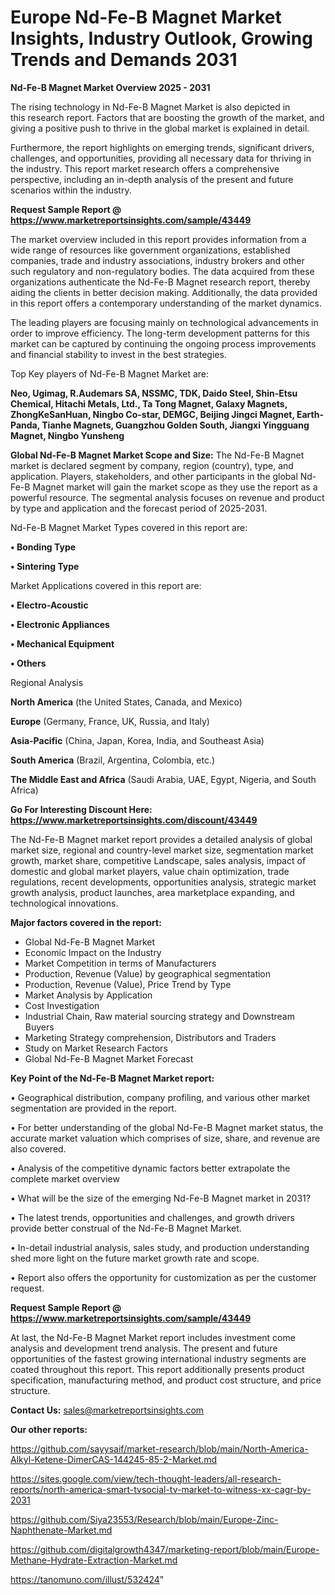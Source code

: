 # Europe Nd-Fe-B Magnet Market Insights, Industry Outlook, Growing Trends and Demands 2031

<Strong> Nd-Fe-B Magnet Market Overview 2025 - 2031</strong>

The rising technology in Nd-Fe-B Magnet Market is also depicted in this research report. Factors that are boosting the growth of the market, and giving a positive push to thrive in the global market is explained in detail.

Furthermore, the report highlights on emerging trends, significant drivers, challenges, and opportunities, providing all necessary data for thriving in the industry. This report market research offers a comprehensive perspective, including an in-depth analysis of the present and future scenarios within the industry.

<strong>Request Sample Report @ <a href=https://www.marketreportsinsights.com/sample/43449>https://www.marketreportsinsights.com/sample/43449</a></strong>

The market overview included in this report provides information from a wide range of resources like government organizations, established companies, trade and industry associations, industry brokers and other such regulatory and non-regulatory bodies. The data acquired from these organizations authenticate the Nd-Fe-B Magnet research report, thereby aiding the clients in better decision making. Additionally, the data provided in this report offers a contemporary understanding of the market dynamics.

The leading players are focusing mainly on technological advancements in order to improve efficiency. The long-term development patterns for this market can be captured by continuing the ongoing process improvements and financial stability to invest in the best strategies.

Top Key players of Nd-Fe-B Magnet Market are:

<strong>Neo, Ugimag, R.Audemars SA, NSSMC, TDK, Daido Steel, Shin-Etsu Chemical, Hitachi Metals, Ltd., Ta Tong Magnet, Galaxy Magnets, ZhongKeSanHuan, Ningbo Co-star, DEMGC, Beijing Jingci Magnet, Earth-Panda, Tianhe Magnets, Guangzhou Golden South, Jiangxi Yingguang Magnet, Ningbo Yunsheng</strong>

<strong><b>Global Nd-Fe-B Magnet Market Scope and Size:</b></strong>
The Nd-Fe-B Magnet market is declared segment by company, region (country), type, and application. Players, stakeholders, and other participants in the global Nd-Fe-B Magnet market will gain the market scope as they use the report as a powerful resource. The segmental analysis focuses on revenue and product by type and application and the forecast period of 2025-2031.

Nd-Fe-B Magnet Market Types covered in this report are:

<strong>•  Bonding Type

•  Sintering Type</strong>

Market Applications covered in this report are:

<strong>•  Electro-Acoustic

•  Electronic Appliances

•  Mechanical Equipment

•  Others</strong> 

Regional Analysis

<strong>North America</strong> (the United States, Canada, and Mexico)

<strong>Europe</strong> (Germany, France, UK, Russia, and Italy)

<strong>Asia-Pacific</strong> (China, Japan, Korea, India, and Southeast Asia)

<strong>South America</strong> (Brazil, Argentina, Colombia, etc.)

<strong>The Middle East and Africa</strong> (Saudi Arabia, UAE, Egypt, Nigeria, and South Africa)

<strong>Go For Interesting Discount Here: <a href=https://www.marketreportsinsights.com/discount/43449>https://www.marketreportsinsights.com/discount/43449</a></strong>

The Nd-Fe-B Magnet market report provides a detailed analysis of global market size, regional and country-level market size, segmentation market growth, market share, competitive Landscape, sales analysis, impact of domestic and global market players, value chain optimization, trade regulations, recent developments, opportunities analysis, strategic market growth analysis, product launches, area marketplace expanding, and technological innovations.

<strong><b>Major factors covered in the report:</b></strong>
<ul>
  <li>Global Nd-Fe-B Magnet Market </li>
  <li>Economic Impact on the Industry</li>
  <li>Market Competition in terms of Manufacturers</li>
  <li>Production, Revenue (Value) by geographical segmentation</li>
  <li>Production, Revenue (Value), Price Trend by Type</li>
  <li>Market Analysis by Application</li>
  <li>Cost Investigation</li>
  <li>Industrial Chain, Raw material sourcing strategy and Downstream Buyers</li>
  <li>Marketing Strategy comprehension, Distributors and Traders</li>
  <li>Study on Market Research Factors</li>
  <li>Global Nd-Fe-B Magnet Market Forecast</li>
</ul>

<strong><b>Key Point of the Nd-Fe-B Magnet Market report:</b></strong>

• Geographical distribution, company profiling, and various other market segmentation are provided in the report.

• For better understanding of the global Nd-Fe-B Magnet market status, the accurate market valuation which comprises of size, share, and revenue are also covered.

• Analysis of the competitive dynamic factors better extrapolate the complete market overview

• What will be the size of the emerging Nd-Fe-B Magnet market in 2031?

• The latest trends, opportunities and challenges, and growth drivers provide better construal of the Nd-Fe-B Magnet Market.

• In-detail industrial analysis, sales study, and production understanding shed more light on the future market growth rate and scope.

• Report also offers the opportunity for customization as per the customer request.

<strong>Request Sample Report @ <a href=https://www.marketreportsinsights.com/sample/43449>https://www.marketreportsinsights.com/sample/43449</a></strong>

At last, the Nd-Fe-B Magnet Market report includes investment come analysis and development trend analysis. The present and future opportunities of the fastest growing international industry segments are coated throughout this report. This report additionally presents product specification, manufacturing method, and product cost structure, and price structure.

<strong>Contact Us:</strong>
sales@marketreportsinsights.com

<strong>Our other reports:</strong>

<a href=https://github.com/sayysaif/market-research/blob/main/North-America-Alkyl-Ketene-DimerCAS-144245-85-2-Market.md>https://github.com/sayysaif/market-research/blob/main/North-America-Alkyl-Ketene-DimerCAS-144245-85-2-Market.md</a>

<a href=https://sites.google.com/view/tech-thought-leaders/all-research-reports/north-america-smart-tvsocial-tv-market-to-witness-xx-cagr-by-2031>https://sites.google.com/view/tech-thought-leaders/all-research-reports/north-america-smart-tvsocial-tv-market-to-witness-xx-cagr-by-2031</a>

<a href=https://github.com/Siya23553/Research/blob/main/Europe-Zinc-Naphthenate-Market.md>https://github.com/Siya23553/Research/blob/main/Europe-Zinc-Naphthenate-Market.md</a>

<a href=https://github.com/digitalgrowth4347/marketing-report/blob/main/Europe-Methane-Hydrate-Extraction-Market.md>https://github.com/digitalgrowth4347/marketing-report/blob/main/Europe-Methane-Hydrate-Extraction-Market.md</a>

<a href=https://tanomuno.com/illust/532424>https://tanomuno.com/illust/532424</a>"
